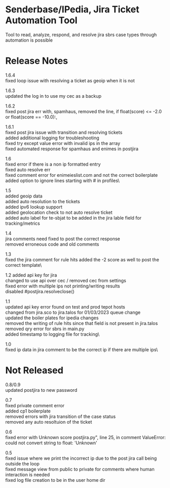 # Senderbase/IPedia, Jira Ticket Automation Tool

Tool to read, analyze, respond, and resolve jira sbrs case types through automation is possible

# Release Notes

1.6.4\
fixed loop issue with resolving a ticket as geoip when it is not

1.6.3\
updated the log in to use my cec as a backup

1.6.2\
fixed post jira err with, spamhaus, removed the line, if float(score) <= -2.0 or float(score == -10.0):,

1.6.1\
fixed post jira issue with transition and resolving tickets\
added additional logging for troubleshooting\
fixed try except value error with invalid ips in the array\
fixed automated response for spamhaus and enimes in postjira

1.6\
fixed error if there is a non ip formatted entry \
fixed auto resolve err\
fixed comment error for enimeieslist.com and not the correct boilerplate\
added option to ignore lines starting with # in profiles\

1.5\
added geoip data\
added auto resolution to the tickets\
added ipv6 lookup support\
added geolocation check to not auto resolve ticket\
added auto label for te-sbjat to be added in the jira lable field for tracking/metrics

1.4\
jira comments need fixed to post the correct response\
removed erroneous code and old comments

1.3\
fixed the jira comment for rule hits added the -2 score as well to post the correct template\

1.2
added api key for jira\
changed to use api over cec / removed cec from settings\
fixed error with multiple ips not printing/writing results\
disabled #postjira.resolveclose()

1.1\
updated api key error found on test and prod tepot hosts\
changed from jira.sco to jira.talos for 01/03/2023 queue change\
updated the boiler plates for ipedia changes\
removed the writing of rule hits since that field is not present in jira.talos\
removed qry error for sbrs in main.py\
added timestamp to logging file for tracking\

1.0\
fixed ip data in jira comment to be the correct ip if there are multiple ips\

# Not Released

0.8/0.9\
updated postjira to new password
 
0.7\
fixed private comment error\
added cp1 boilerplate\
removed errors with jira transition of the case status\
removed any auto resoltuion of the ticket

0.6\
fixed error with Unknown score postjira.py", line 25, in comment ValueError: could not convert string to float: 'Unknown'

0.5\
fixed issue where we print the incorrect ip due to the post jira call being outside the loop\
fixed message view from public to private for comments where human interaction is needed\
fixed log file creation to be in the user home dir
